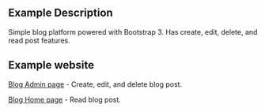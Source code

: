 ## Example Description

Simple blog platform powered with Bootstrap 3. Has create, edit, delete, and read post features.

## Example website

[Blog Admin page](http://security-jolks.rhcloud.com/admin) - Create, edit, and delete blog post.

[Blog Home page](http://security-jolks.rhcloud.com) - Read blog post.


